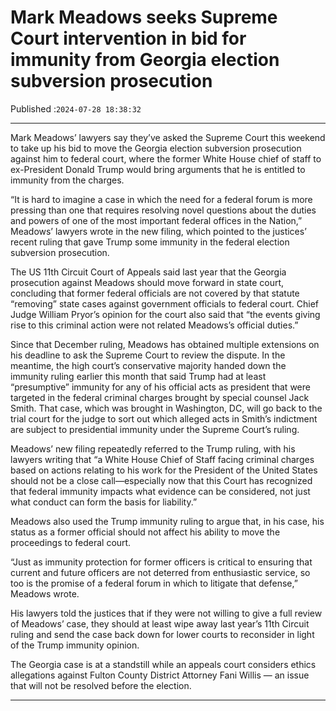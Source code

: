 # Mark Meadows seeks Supreme Court intervention in bid for immunity from Georgia election subversion prosecution

Published :`2024-07-28 18:38:32`

---

Mark Meadows’ lawyers say they’ve asked the Supreme Court this weekend to take up his bid to move the Georgia election subversion prosecution against him to federal court, where the former White House chief of staff to ex-President Donald Trump would bring arguments that he is entitled to immunity from the charges.

“It is hard to imagine a case in which the need for a federal forum is more pressing than one that requires resolving novel questions about the duties and powers of one of the most important federal offices in the Nation,” Meadows’ lawyers wrote in the new filing, which pointed to the justices’ recent ruling that gave Trump some immunity in the federal election subversion prosecution.

The US 11th Circuit Court of Appeals said last year that the Georgia prosecution against Meadows should move forward in state court, concluding that former federal officials are not covered by that statute “removing” state cases against government officials to federal court. Chief Judge William Pryor’s opinion for the court also said that “the events giving rise to this criminal action were not related Meadows’s official duties.”

Since that December ruling, Meadows has obtained multiple extensions on his deadline to ask the Supreme Court to review the dispute. In the meantime, the high court’s conservative majority handed down the immunity ruling earlier this month that said Trump had at least “presumptive” immunity for any of his official acts as president that were targeted in the federal criminal charges brought by special counsel Jack Smith. That case, which was brought in Washington, DC, will go back to the trial court for the judge to sort out which alleged acts in Smith’s indictment are subject to presidential immunity under the Supreme Court’s ruling.

Meadows’ new filing repeatedly referred to the Trump ruling, with his lawyers writing that “a White House Chief of Staff facing criminal charges based on actions relating to his work for the President of the United States should not be a close call—especially now that this Court has recognized that federal immunity impacts what evidence can be considered, not just what conduct can form the basis for liability.”

Meadows also used the Trump immunity ruling to argue that, in his case, his status as a former official should not affect his ability to move the proceedings to federal court.

“Just as immunity protection for former officers is critical to ensuring that current and future officers are not deterred from enthusiastic service, so too is the promise of a federal forum in which to litigate that defense,” Meadows wrote.

His lawyers told the justices that if they were not willing to give a full review of Meadows’ case, they should at least wipe away last year’s 11th Circuit ruling and send the case back down for lower courts to reconsider in light of the Trump immunity opinion.

The Georgia case is at a standstill while an appeals court considers ethics allegations against Fulton County District Attorney Fani Willis — an issue that will not be resolved before the election.

---

